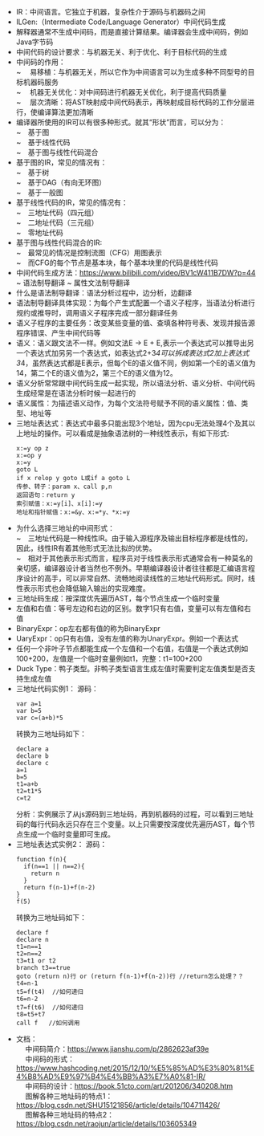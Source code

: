 
* IR：中间语言。它独立于机器，复杂性介于源码与机器码之间
* ILGen:（Intermediate Code/Language Generator）中间代码生成
* 解释器通常不生成中间码，而是直接计算结果。编译器会生成中间码，例如Java字节码
* 中间代码的设计要求：与机器无关、利于优化、利于目标代码的生成
* 中间码的作用：
  <br/>
  ~&emsp; 易移植：与机器无关，所以它作为中间语言可以为生成多种不同型号的目标机器码服务
  <br/>
  ~&emsp; 机器无关优化：对中间码进行机器无关优化，利于提高代码质量
  <br/>
  ~&emsp; 层次清晰：将AST映射成中间代码表示，再映射成目标代码的工作分层进行，使编译算法更加清晰
* 编译器所使用的IR可以有很多种形式。就其“形状”而言，可以分为：
  <br/>
  ~&emsp;基于图
  <br/>
  ~&emsp;基于线性代码
  <br/>
  ~&emsp;基于图与线性代码混合
* 基于图的IR，常见的情况有：
  <br/>
  ~&emsp;基于树
  <br/>
  ~&emsp;基于DAG（有向无环图）
  <br/>
  ~&emsp;基于一般图
* 基于线性代码的IR，常见的情况有：
  <br/>
  ~&emsp;三地址代码（四元组）
  <br/>
  ~&emsp;二地址代码（三元组）
  <br/>
  ~&emsp;零地址代码
* 基于图与线性代码混合的IR:
  <br/>
  ~&emsp;最常见的情况是控制流图（CFG）用图表示
  <br/>
  ~&emsp;而CFG的每个节点是基本块，每个基本块里的代码是线性代码
* 中间代码生成方法：https://www.bilibili.com/video/BV1cW411B7DW?p=44
  ~ 语法制导翻译
  ~ 属性文法制导翻译
* 什么是语法制导翻译：语法分析过程中，边分析，边翻译
* 语法制导翻译具体实现：为每个产生式配置一个语义子程序，当语法分析进行规约或推导时，调用语义子程序完成一部分翻译任务
* 语义子程序的主要任务：改变某些变量的值、查填各种符号表、发现并报告源程序错误、产生中间代码等
* 语义：语义跟文法不一样。例如文法E → E + E,表示一个表达式可以推导出另一个表达式加另另一个表达式，如表达式2+3*4可以拆成表达式2加上表达式3*4，虽然表达式都是E表示，但每个E的语义值不同，例如第一个E的语义值为14，第二个E的语义值为2，第三个E的语义值为12。
* 语义分析常常跟中间代码生成一起实现，所以语法分析、语义分析、中间代码生成经常是在语法分析时候一起进行的
* 语义属性：为描述语义动作，为每个文法符号赋予不同的语义属性：值、类型、地址等
* 三地址表达式：表达式中最多只能出现3个地址，因为cpu无法处理4个及其以上地址的操作。可以看成是抽象语法树的一种线性表示，有如下形式:
  ```
  x:=y op z
  x:=op y
  x:=y
  goto L
  if x relop y goto L或if a goto L
  传参、转子：param x、call p,n
  返回语句：return y
  索引赋值：x:=y[i]、x[i]:=y
  地址和指针赋值：x:=&y、x:=*y、*x:=y
  ```
* 为什么选择三地址的中间形式：
    <br/>
  ~&emsp;三地址代码是一种线性IR。由于输入源程序及输出目标程序都是线性的，因此，线性IR有着其他形式无法比拟的优势。
    <br/>
  ~&emsp;相对于其他表示形式而言，程序员对于线性表示形式通常会有一种莫名的亲切感，编译器设计者当然也不例外。早期编译器设计者往往都是汇编语言程序设计的高手，可以非常自然、流畅地阅读线性的三地址代码形式。同时，线性表示形式也会降低输入输出的实现难度。
* 三地址码生成：按深度优先遍历AST，每个节点生成一个临时变量   
* 左值和右值：等号左边和右边的区别。数字1只有右值，变量可以有左值和右值
* BinaryExpr：op左右都有值的称为BinaryExpr
* UaryExpr：op只有右值，没有左值的称为UnaryExpr。例如一个表达式
* 任何一个非叶子节点都能生成一个左值和一个右值，右值是一个表达式例如100+200，左值是一个临时变量例如t1，完整：t1=100+200
* Duck Type：鸭子类型。非鸭子类型语言生成左值时需要判定左值类型是否支持生成左值
* 三地址代码实例1：
  源码：
  ```
  var a=1
  var b=5
  var c=(a+b)*5
  ```
  转换为三地址码如下：
  ```
  declare a 
  declare b
  declare c
  a=1
  b=5
  t1=a+b
  t2=t1*5
  c=t2
  ```
  分析：实例展示了从js源码到三地址码，再到机器码的过程，可以看到三地址码的每行代码永远只存在三个变量。以上只需要按深度优先遍历AST，每个节点生成一个临时变量即可生成。
* 三地址表达式实例2：
  源码：
  ```
  function f(n){
    if(n==1 || n==2){
      return n
    }
    return f(n-1)+f(n-2)
  }
  f(5)
  ```
  转换为三地址码如下：
  ```
  declare f
  declare n  
  t1=n==1
  t2=n==2
  t3=t1 or t2
  branch t3==true
  goto (return n)行 or (return f(n-1)+f(n-2))行 //return怎么处理？？
  t4=n-1
  t5=f(t4)  //如何递归
  t6=n-2
  t7=f(t6)  //如何递归
  t8=t5+t7
  call f   //如何调用
  ```
* 文档：
  <br/>
  &emsp; 中间码简介：https://www.jianshu.com/p/2862623af39e
  <br/>
  &emsp; 中间码的形式：https://www.hashcoding.net/2015/12/10/%E5%85%AD%E3%80%81%E4%B8%AD%E9%97%B4%E4%BB%A3%E7%A0%81-IR/
  <br/>
  &emsp; 中间码的设计：https://book.51cto.com/art/201206/340208.htm
  <br/>
  &emsp; 图解各种三地址码的特点1：https://blog.csdn.net/SHU15121856/article/details/104711426/
  <br/>
  &emsp; 图解各种三地址码的特点2：https://blog.csdn.net/raojun/article/details/103605349